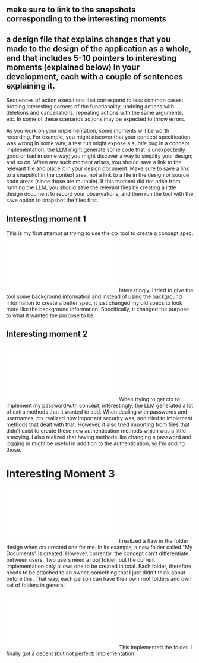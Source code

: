 ## make sure to link to the snapshots corresponding to the interesting moments

## a design file that explains changes that you made to the design of the application as a whole, and that includes 5-10 pointers to interesting moments (explained below) in your development, each with a couple of sentences explaining it.

Sequences of action executions that correspond to less common cases: probing interesting corners of the functionality, undoing actions with deletions and cancellations, repeating actions with the same arguments, etc. In some of these scenarios actions may be expected to throw errors.

As you work on your implementation, some moments will be worth recording. For example, you might discover that your concept specification was wrong in some way; a test run might expose a subtle bug in a concept implementation; the LLM might generate some code that is unexpectedly good or bad in some way; you might discover a way to simplify your design; and so on. When any such moment arises, you should save a link to the relevant file and place it in your design document. Make sure to save a link to a snapshot in the context area, not a link to a file in the design or source code areas (since those are mutable). If this moment did not arise from running the LLM, you should save the relevant files by creating a little design document to record your observations, and then run the tool with the save option to snapshot the files first.


## Interesting moment 1
This is my first attempt at trying to use the ctx tool to create a concept spec.
![Generating Conecpt Spec Prompt](/Users/muktharamesh/Documents/6104/scriblit_backend/context/design/brainstorming/questioning.md/20251013_232619.9d7e6fff.md)
Interestingly, I tried to give the tool some background information and instead of using the background information to create a better spec, it just changed my old specs to look more like the background information.  Specifically, it changed the purpose to what it wanted the purpose to be.

## Interesting moment 2
![Implementing Password Auth](/Users/muktharamesh/Documents/6104/scriblit_backend/context/design/brainstorming/questioning.md/20251014_010352.1dce5115.md) 
When trying to get ctx to implement my passwordAuth concept, interestingly, the LLM generated a lot of extra methods that it wanted to add.  When dealing with passwords and usernames, ctx realized how important security was, and tried to implement methods that dealt with that.  However, it also tried importing from files that didn't exist to create these new authentication methods which was a little annoying.  I also realized that having methods like changing a password and logging in might be useful in addition to the authentication, so I'm adding those.


# Interesting Moment 3
![Folders](/Users/muktharamesh/Documents/6104/scriblit_backend/context/design/brainstorming/questioning.md/20251014_012241.143afb76.md)
I realized a flaw in the folder design when ctx created one for me.  In its example, a new folder called "My Documents" is created.  However, currently, the concept can't differentiate between users.  Two users need a root folder, but the current implementation only allows one to be created in total.  Each folder, therefore needs to be attached to an owner, something that I just didn't think about before this.  That way, each person can have their own root folders and own set of folders in general.


![a prompt](/Users/muktharamesh/Documents/6104/scriblit_backend/context/design/brainstorming/questioning.md/20251014_013829.3e7a3953.md)
This implemented the folder.  I finally got a decent (but not perfect) implementation.